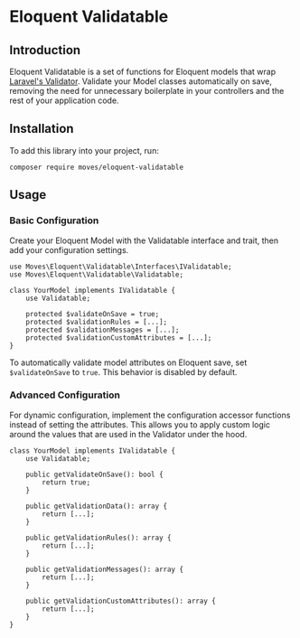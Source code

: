 # Eloquent Validatable
## Introduction
Eloquent Validatable is a set of functions for Eloquent models that wrap
[Laravel's Validator](https://github.com/illuminate/validation). Validate your Model classes automatically on save,
removing the need for unnecessary boilerplate in your controllers and the rest of your application code.

## Installation
To add this library into your project, run:
```
composer require moves/eloquent-validatable
```

## Usage
### Basic Configuration
Create your Eloquent Model with the Validatable interface and trait, then add your configuration settings.

```
use Moves\Eloquent\Validatable\Interfaces\IValidatable;
use Moves\Eloquent\Validatable\Validatable;

class YourModel implements IValidatable {
    use Validatable;
    
    protected $validateOnSave = true;
    protected $validationRules = [...];
    protected $validationMessages = [...];
    protected $validationCustomAttributes = [...];
}
```

To automatically validate model attributes on Eloquent save, set `$validateOnSave` to `true`. This behavior is disabled
by default.

### Advanced Configuration
For dynamic configuration, implement the configuration accessor functions instead of setting the attributes.
This allows you to apply custom logic around the values that are used in the Validator under the hood.

```
class YourModel implements IValidatable {
    use Validatable;
    
    public getValidateOnSave(): bool {
        return true;
    }
    
    public getValidationData(): array {
        return [...];
    }
    
    public getValidationRules(): array {
        return [...];
    }
    
    public getValidationMessages(): array {
        return [...];
    }
    
    public getValidationCustomAttributes(): array {
        return [...];
    }
}
```
